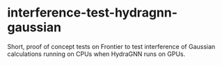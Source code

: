 # interference-test-hydragnn-gaussian
Short, proof of concept tests on Frontier to test interference of Gaussian calculations running on CPUs when HydraGNN runs on GPUs.
